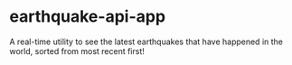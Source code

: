 # earthquake-api-app

A real-time utility to see the latest earthquakes that have happened in the world, sorted from most recent first!
